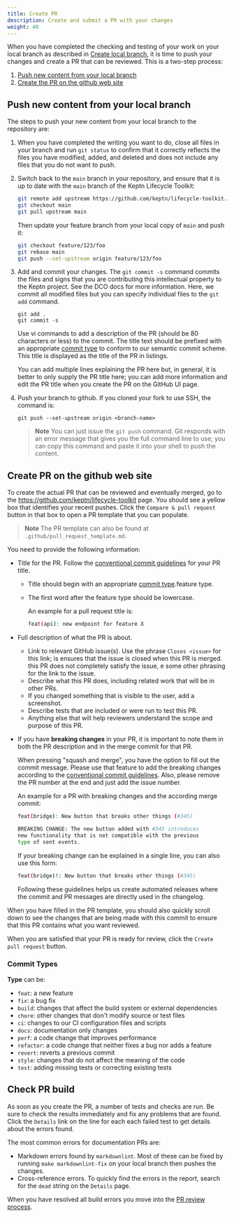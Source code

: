 ```yaml
---
title: Create PR
description: Create and submit a PR with your changes
weight: 40
---
```


When you have completed the checking and testing of your work
on your local branch as described in
[Create local branch](../branch-create),
it is time to push your changes and create a PR that can be reviewed.
This is a two-step process:

1. [Push new content from your local branch](#push-new-content-from-your-local-branch)
1. [Create the PR on the github web site](#create-pr-on-the-github-web-site)

## Push new content from your local branch

The steps to push your new content from your local branch
to the repository are:

1. When you have completed the writing you want to do,
   close all files in your branch and run `git status` to confirm
   that it correctly reflects the files you have modified, added, and deleted
   and does not include any files that you do not want to push.

1. Switch back to the `main` branch in your repository,
   and ensure that it is up to date
   with the `main` branch of the Keptn Lifecycle Toolkit:

   ```bash
   git remote add upstream https://github.com/keptn/lifecycle-toolkit.git
   git checkout main
   git pull upstream main
   ```

   Then update your feature branch from your local copy of `main` and push it:

   ```bash
   git checkout feature/123/foo
   git rebase main
   git push --set-upstream origin feature/123/foo
   ```

1. Add and commit your changes.
   The `git commit -s` command commits the files
   and signs that you are contributing this intellectual property
   to the Keptn project.
   See the DCO docs for more information.
   Here, we commit all modified files but you can specify individual files
   to the `git add` command.

   ```console
   git add .
   git commit -s
   ```

   Use vi commands to add a description of the PR
   (should be 80 characters or less) to the commit.
   The title text should be prefixed with an appropriate
   [commit type](#commit-types)
   to conform to our semantic commit scheme.
   This title is displayed as the title of the PR in listings.

   You can add multiple lines explaining the PR here but, in general,
   it is better to only supply the PR title here;
   you can add more information and edit the PR title
   when you create the PR on the GitHub UI page.

1. Push your branch to github.
   If you cloned your fork to use SSH, the command is:

      ```console
      git push --set-upstream origin <branch-name>
      ```

      > **Note**
      You can just issue the `git push` command.
      Git responds with an error message
      that gives you the full command line to use;
      you can copy this command and paste it into your shell to push the content.

## Create PR on the github web site

To create the actual PR that can be reviewed
and eventually merged, go to the
<https://github.com/keptn/lifecycle-toolkit> page.
You should see a yellow box that identifies your recent pushes.
Click the `Compare & pull request` button in that box
to open a PR template that you can populate.

> **Note**
  The PR template can also be found at `.github/pull_request_template.md`.

You need to provide the following information:

* Title for the PR.
   Follow the
  [conventional commit guidelines](https://www.conventionalcommits.org/en/v1.0.0/)
  for your PR title.
  * Title should begin with an appropriate
    [commit type](#commit-types).feature type.
  * The first word after the feature type should be lowercase.

    An example for a pull request title is:

    ```bash
    feat(api): new endpoint for feature X
    ```

* Full description of what the PR is about.

  * Link to relevant GitHub issue(s).
     Use the phrase `Closes <issue>` for this link;
       is ensures that the issue is closed when this PR is merged.
        this PR does not completely satisfy the issue,
       e some other phrasing for the link to the issue.
  * Describe what this PR does,
    including related work that will be in other PRs.
  * If you changed something that is visible to the user,
    add a screenshot.
  * Describe tests that are included or were run to test this PR.
  * Anything else that will help reviewers understand
    the scope and purpose of this PR.

* If you have **breaking changes** in your PR,
  it is important to note them in both the PR description
  and in the merge commit for that PR.

   When pressing "squash and merge",
   you have the option to fill out the commit message.
   Please use that feature to add the breaking changes according to the
   [conventional commit guidelines](https://www.conventionalcommits.org/en/v1.0.0/).
   Also, please remove the PR number at the end and just add the issue number.

   An example for a PR with breaking changes and the according merge commit:

   ```bash
   feat(bridge): New button that breaks other things (#345) 

   BREAKING CHANGE: The new button added with #345 introduces
   new functionality that is not compatible with the previous
   type of sent events.
   ```

   If your breaking change can be explained in a single line,
   you can also use this form:

   ```bash
   feat(bridge)!: New button that breaks other things (#345)
   ```

   Following these guidelines helps us create automated releases
   where the commit and PR messages are directly used in the changelog.

When you have filled in the PR template,
you should also quickly scroll down to see the changes
that are being made with this commit
to ensure that this PR contains what you want reviewed.

When you are satisfied that your PR is ready for review,
click the `Create pull request` button.

### Commit Types

**Type** can be:

* `feat`: a new feature
* `fix`: a bug fix
* `build`: changes that affect the build system or external dependencies
* `chore`: other changes that don't modify source or test files
* `ci`: changes to our CI configuration files and scripts
* `docs`: documentation only changes
* `perf`: a code change that improves performance
* `refactor`: a code change that neither fixes a bug nor adds a feature
* `revert`: reverts a previous commit
* `style`: changes that do not affect the meaning of the code
* `test`: adding missing tests or correcting existing tests

## Check PR build

As soon as you create the PR,
a number of tests and checks are run.
Be sure to check the results immediately
and fix any problems that are found.
Click the `Details` link on the line for each each failed test
to get details about the errors found.

The most common errors for documentation PRs are:

* Markdown errors found by `markdownlint`.
  Most of these can be fixed
  by running `make markdownlint-fix` on your local branch
  then pushes the changes.
* Cross-reference errors.
  To quickly find the errors in the report,
  search for the `dead` string on the `Details` page.

When you have resolved all build errors
you move into the
[PR review process](../review).
